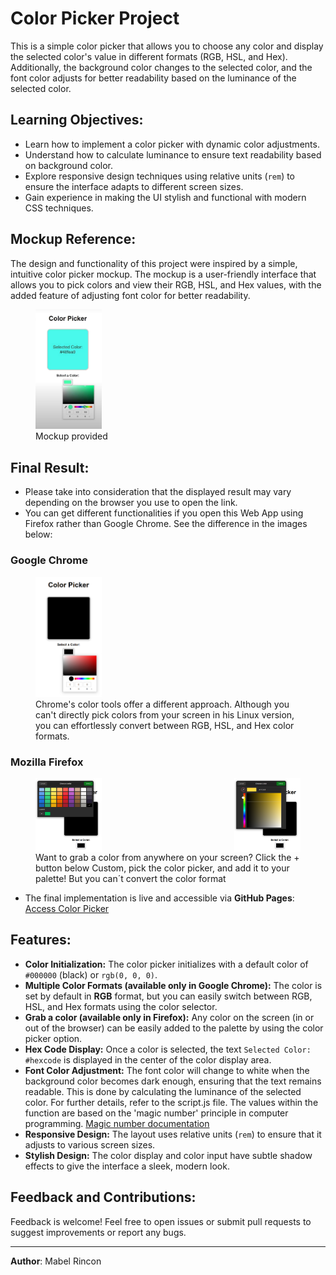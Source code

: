 # Color Picker Project

This is a simple color picker that allows you to choose any color and display the selected color's value in different formats (RGB, HSL, and Hex). Additionally, the background color changes to the selected color, and the font color adjusts for better readability based on the luminance of the selected color.

## Learning Objectives:

- Learn how to implement a color picker with dynamic color adjustments.
- Understand how to calculate luminance to ensure text readability based on background color.
- Explore responsive design techniques using relative units (`rem`) to ensure the interface adapts to different screen sizes.
- Gain experience in making the UI stylish and functional with modern CSS techniques.

## Mockup Reference:

The design and functionality of this project were inspired by a simple, intuitive color picker mockup. The mockup is a user-friendly interface that allows you to pick colors and view their RGB, HSL, and Hex values, with the added feature of adjusting font color for better readability.
<figure>
<img src="img/mockup-color-picker.png" alt="mockup-color-picker" style="width: 25%;"/>
<figcaption>Mockup provided</figcaption>
</figure>

## Final Result:

- Please take into consideration that the displayed result may vary depending on the browser you use to open the link.
- You can get different functionalities if you open this Web App using Firefox rather than Google Chrome. See the difference in the images below:

### Google Chrome

<figure>
<img src="img/chrome.png" alt="Google-Chrome" style="width: 25%;">
<figcaption>Chrome's color tools offer a different approach. Although you can't directly pick colors from your screen in his Linux version, you can effortlessly convert between RGB, HSL, and Hex color formats.</figcaption>
</figure>

### Mozilla Firefox
<figure>
<div style="display: flex; justify-content: space-between;"> 
  <img src="img/firefox-main.png" alt="Mozilla Firefox" style="width: 25%;"/>
 
 <img src="img/firefox-custom.png" alt="Mozilla Firefox" style="width: 25%;"/>
</div>
<figcaption>Want to grab a color from anywhere on your screen? Click the + button below Custom, pick the color picker, and add it to your palette! But you can´t convert the color format</figcaption>
</figure>

- The final implementation is live and accessible via **GitHub Pages**:
[Access Color Picker](https://mabelrincon.github.io/javascript-color-picker/)

## Features:

- **Color Initialization:** The color picker initializes with a default color of `#000000` (black) or `rgb(0, 0, 0)`.
- **Multiple Color Formats (available only in Google Chrome):** The color is set by default in **RGB** format, but you can easily switch between RGB, HSL, and Hex formats using the color selector.
- **Grab a color (available only in Firefox):** Any color on the screen (in or out of the browser) can be easily added to the palette by using the color picker option.
- **Hex Code Display:** Once a color is selected, the text `Selected Color: #hexcode` is displayed in the center of the color display area.
- **Font Color Adjustment:** The font color will change to white when the background color becomes dark enough, ensuring that the text remains readable. This is done by calculating the luminance of the selected color. For further details, refer to the script.js file. The values within the function are based on the 'magic number' principle in computer programming. [Magic number documentation](https://en.wikipedia.org/wiki/Magic_number_(programming))
- **Responsive Design:** The layout uses relative units (`rem`) to ensure that it adjusts to various screen sizes.
- **Stylish Design:** The color display and color input have subtle shadow effects to give the interface a sleek, modern look.

## Feedback and Contributions:

Feedback is welcome! Feel free to open issues or submit pull requests to suggest improvements or report any bugs.



------

**Author**: Mabel Rincon
